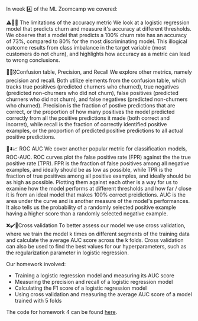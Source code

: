 In week 4️⃣ of the ML Zoomcamp we covered:

⚠️🎯🚨 The limitations of the accuracy metric
We look at a logistic regression model that predicts churn and measure it's accuracy at different thresholds. We observe that a model that predicts a 100% churn rate has an accuracy of 73%, compared to 80% for the most discriminating model. This illogical outcome results from class imbalance in the target variable (most customers do not churn), and highlights how accuracy as a metric can lead to wrong conclusions.

🎯✅🎖️Confusion table, Precision, and Recall
We explore other metrics, namely precision and recall. Both utilize elements from the confusion table, which tracks true positives (predicted churners who churned), true negatives (predicted non-churners who did not churn), false positives (predicted churners who did not churn), and false negatives (predicted non-churners who churned). Precision is the fraction of postive predictions that are correct, or the proportion of how many positives the model predicted correctly from all the positive predictions it made (both correct and incorret), while recall is the fraction of correctly identified positive examples, or the proportion of predicted positive predictions to all actual positive predictions.

🎯⬇️📈 ROC AUC
We cover another popular metric for classification models, ROC-AUC. ROC curves plot the false positive rate (FPR) against the the true positive rate (TPR). FPR is the fraction of false positives among all negative examples, and ideally should be as low as possible, while TPR is the fraction of true positives among all positive examples, and ideally should be as high as possible. Plotting them against each other is a way for us to examine how the model performs at different thresholds and how far / close it is from an ideal model that makes 100% correct preidictions. AUC is the area under the curve and is another measure of the model's performances. It also tells us the probability of a randomly selected positive example having a higher score than a randomly selected negative example.

❌✔️🧪Cross validation
To better assess our model we use cross validation, where we train the model k times on different segments of the training data and calculate the average AUC score across the k folds. Cross validation can also be used to find the best values for our hyperparameters, such as the regularization parameter in logistic regression.

Our homework involved:  

* Training a logistic regression model and measuring its AUC score
* Measuring the precision and recall of a logistic regression model
* Calculating the F1 score of a logistic regression model
* Using cross validation and measuring the average AUC score of a model trained with 5 folds

The code for homework 4 can be found [here](https://github.com/el-grudge/mleng-zoomcamp/blob/main/week_4/homework_4.ipynb). 


